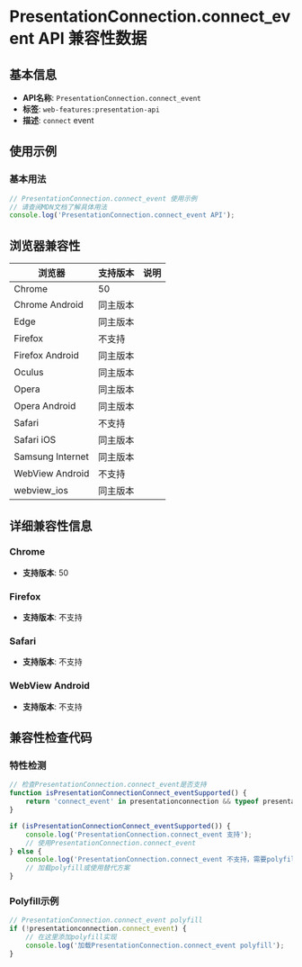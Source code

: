 # PresentationConnection.connect_event API 兼容性数据

## 基本信息

- **API名称**: `PresentationConnection.connect_event`
- **标签**: `web-features:presentation-api`
- **描述**: `connect` event

## 使用示例

### 基本用法

```javascript
// PresentationConnection.connect_event 使用示例
// 请查阅MDN文档了解具体用法
console.log('PresentationConnection.connect_event API');
```

## 浏览器兼容性

| 浏览器 | 支持版本 | 说明 |
|--------|----------|------|
| Chrome | 50 |  |
| Chrome Android | 同主版本 |  |
| Edge | 同主版本 |  |
| Firefox | 不支持 |  |
| Firefox Android | 同主版本 |  |
| Oculus | 同主版本 |  |
| Opera | 同主版本 |  |
| Opera Android | 同主版本 |  |
| Safari | 不支持 |  |
| Safari iOS | 同主版本 |  |
| Samsung Internet | 同主版本 |  |
| WebView Android | 不支持 |  |
| webview_ios | 同主版本 |  |

## 详细兼容性信息

### Chrome

- **支持版本**: 50

### Firefox

- **支持版本**: 不支持

### Safari

- **支持版本**: 不支持

### WebView Android

- **支持版本**: 不支持

## 兼容性检查代码

### 特性检测

```javascript
// 检查PresentationConnection.connect_event是否支持
function isPresentationConnectionConnect_eventSupported() {
    return 'connect_event' in presentationconnection && typeof presentationconnection.connect_event === 'function';
}

if (isPresentationConnectionConnect_eventSupported()) {
    console.log('PresentationConnection.connect_event 支持');
    // 使用PresentationConnection.connect_event
} else {
    console.log('PresentationConnection.connect_event 不支持，需要polyfill');
    // 加载polyfill或使用替代方案
}
```

### Polyfill示例

```javascript
// PresentationConnection.connect_event polyfill
if (!presentationconnection.connect_event) {
    // 在这里添加polyfill实现
    console.log('加载PresentationConnection.connect_event polyfill');
}
```

